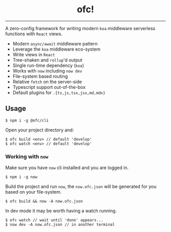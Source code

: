 <center><h1>ofc!</h1></center>
<hr/>

A zero-config framework for writing modern `koa` middleware serverless functions with `React` views.

- Modern `async/await` middleware pattern
- Leverage the `koa` middleware eco-system
- Write views in `React`
- Tree-shaken and `rollup`'d output
- Single run-time dependency (`koa`)
- Works with `now` including `now dev`
- File-system based routing
- Relative `fetch` on the server-side
- Typescript support out-of-the-box
- Default plugins for `.{ts,js,tsx,jsx,md,mdx}`

## Usage

```
$ npm i -g @ofc/cli
```

Open your project directory and:

```
$ ofc build <env> // default 'develop'
$ ofc watch <env> // default 'develop'
```

### Working with `now`

Make sure you have `now` cli installed and you are logged in.

```
$ npm i -g now
```

Build the project and run `now`, the `now.ofc.json` will be generated for you based on your file-system.

```
$ ofc build && now -A now.ofc.json
```

In dev mode it may be worth having a watch running.

```
$ ofc watch // wait until 'done' appears...
$ now dev -A now.ofc.json // in another terminal
```


